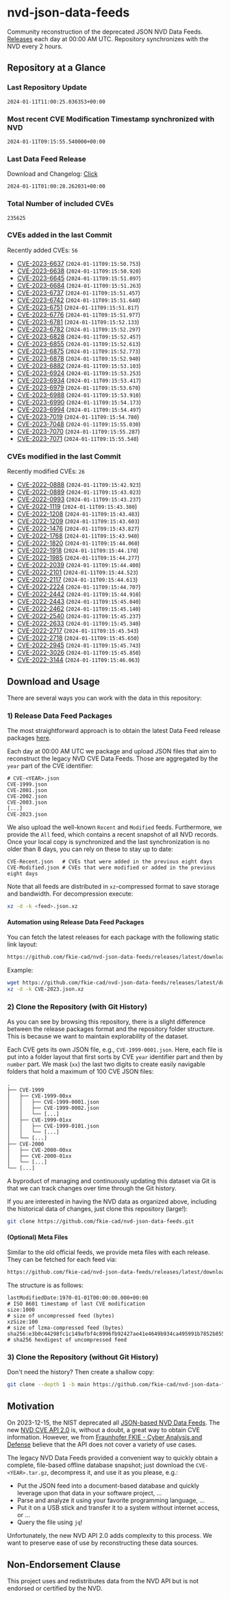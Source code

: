 # nvd-json-data-feeds

Community reconstruction of the deprecated JSON NVD Data Feeds. 
[Releases](https://github.com/fkie-cad/nvd-json-data-feeds/releases/latest) each day at 00:00 AM UTC.
Repository synchronizes with the NVD every 2 hours.

## Repository at a Glance

### Last Repository Update

```plain
2024-01-11T11:00:25.036353+00:00
```

### Most recent CVE Modification Timestamp synchronized with NVD

```plain
2024-01-11T09:15:55.540000+00:00
```

### Last Data Feed Release

Download and Changelog: [Click](https://github.com/fkie-cad/nvd-json-data-feeds/releases/latest)

```plain
2024-01-11T01:00:28.262031+00:00
```

### Total Number of included CVEs

```plain
235625
```

### CVEs added in the last Commit

Recently added CVEs: `56`

* [CVE-2023-6637](CVE-2023/CVE-2023-66xx/CVE-2023-6637.json) (`2024-01-11T09:15:50.753`)
* [CVE-2023-6638](CVE-2023/CVE-2023-66xx/CVE-2023-6638.json) (`2024-01-11T09:15:50.920`)
* [CVE-2023-6645](CVE-2023/CVE-2023-66xx/CVE-2023-6645.json) (`2024-01-11T09:15:51.097`)
* [CVE-2023-6684](CVE-2023/CVE-2023-66xx/CVE-2023-6684.json) (`2024-01-11T09:15:51.263`)
* [CVE-2023-6737](CVE-2023/CVE-2023-67xx/CVE-2023-6737.json) (`2024-01-11T09:15:51.457`)
* [CVE-2023-6742](CVE-2023/CVE-2023-67xx/CVE-2023-6742.json) (`2024-01-11T09:15:51.640`)
* [CVE-2023-6751](CVE-2023/CVE-2023-67xx/CVE-2023-6751.json) (`2024-01-11T09:15:51.817`)
* [CVE-2023-6776](CVE-2023/CVE-2023-67xx/CVE-2023-6776.json) (`2024-01-11T09:15:51.977`)
* [CVE-2023-6781](CVE-2023/CVE-2023-67xx/CVE-2023-6781.json) (`2024-01-11T09:15:52.133`)
* [CVE-2023-6782](CVE-2023/CVE-2023-67xx/CVE-2023-6782.json) (`2024-01-11T09:15:52.297`)
* [CVE-2023-6828](CVE-2023/CVE-2023-68xx/CVE-2023-6828.json) (`2024-01-11T09:15:52.457`)
* [CVE-2023-6855](CVE-2023/CVE-2023-68xx/CVE-2023-6855.json) (`2024-01-11T09:15:52.613`)
* [CVE-2023-6875](CVE-2023/CVE-2023-68xx/CVE-2023-6875.json) (`2024-01-11T09:15:52.773`)
* [CVE-2023-6878](CVE-2023/CVE-2023-68xx/CVE-2023-6878.json) (`2024-01-11T09:15:52.940`)
* [CVE-2023-6882](CVE-2023/CVE-2023-68xx/CVE-2023-6882.json) (`2024-01-11T09:15:53.103`)
* [CVE-2023-6924](CVE-2023/CVE-2023-69xx/CVE-2023-6924.json) (`2024-01-11T09:15:53.253`)
* [CVE-2023-6934](CVE-2023/CVE-2023-69xx/CVE-2023-6934.json) (`2024-01-11T09:15:53.417`)
* [CVE-2023-6979](CVE-2023/CVE-2023-69xx/CVE-2023-6979.json) (`2024-01-11T09:15:53.670`)
* [CVE-2023-6988](CVE-2023/CVE-2023-69xx/CVE-2023-6988.json) (`2024-01-11T09:15:53.910`)
* [CVE-2023-6990](CVE-2023/CVE-2023-69xx/CVE-2023-6990.json) (`2024-01-11T09:15:54.173`)
* [CVE-2023-6994](CVE-2023/CVE-2023-69xx/CVE-2023-6994.json) (`2024-01-11T09:15:54.497`)
* [CVE-2023-7019](CVE-2023/CVE-2023-70xx/CVE-2023-7019.json) (`2024-01-11T09:15:54.780`)
* [CVE-2023-7048](CVE-2023/CVE-2023-70xx/CVE-2023-7048.json) (`2024-01-11T09:15:55.030`)
* [CVE-2023-7070](CVE-2023/CVE-2023-70xx/CVE-2023-7070.json) (`2024-01-11T09:15:55.287`)
* [CVE-2023-7071](CVE-2023/CVE-2023-70xx/CVE-2023-7071.json) (`2024-01-11T09:15:55.540`)


### CVEs modified in the last Commit

Recently modified CVEs: `26`

* [CVE-2022-0888](CVE-2022/CVE-2022-08xx/CVE-2022-0888.json) (`2024-01-11T09:15:42.923`)
* [CVE-2022-0889](CVE-2022/CVE-2022-08xx/CVE-2022-0889.json) (`2024-01-11T09:15:43.023`)
* [CVE-2022-0993](CVE-2022/CVE-2022-09xx/CVE-2022-0993.json) (`2024-01-11T09:15:43.237`)
* [CVE-2022-1119](CVE-2022/CVE-2022-11xx/CVE-2022-1119.json) (`2024-01-11T09:15:43.380`)
* [CVE-2022-1208](CVE-2022/CVE-2022-12xx/CVE-2022-1208.json) (`2024-01-11T09:15:43.483`)
* [CVE-2022-1209](CVE-2022/CVE-2022-12xx/CVE-2022-1209.json) (`2024-01-11T09:15:43.603`)
* [CVE-2022-1476](CVE-2022/CVE-2022-14xx/CVE-2022-1476.json) (`2024-01-11T09:15:43.827`)
* [CVE-2022-1768](CVE-2022/CVE-2022-17xx/CVE-2022-1768.json) (`2024-01-11T09:15:43.940`)
* [CVE-2022-1820](CVE-2022/CVE-2022-18xx/CVE-2022-1820.json) (`2024-01-11T09:15:44.060`)
* [CVE-2022-1918](CVE-2022/CVE-2022-19xx/CVE-2022-1918.json) (`2024-01-11T09:15:44.170`)
* [CVE-2022-1985](CVE-2022/CVE-2022-19xx/CVE-2022-1985.json) (`2024-01-11T09:15:44.277`)
* [CVE-2022-2039](CVE-2022/CVE-2022-20xx/CVE-2022-2039.json) (`2024-01-11T09:15:44.400`)
* [CVE-2022-2101](CVE-2022/CVE-2022-21xx/CVE-2022-2101.json) (`2024-01-11T09:15:44.523`)
* [CVE-2022-2117](CVE-2022/CVE-2022-21xx/CVE-2022-2117.json) (`2024-01-11T09:15:44.613`)
* [CVE-2022-2224](CVE-2022/CVE-2022-22xx/CVE-2022-2224.json) (`2024-01-11T09:15:44.707`)
* [CVE-2022-2442](CVE-2022/CVE-2022-24xx/CVE-2022-2442.json) (`2024-01-11T09:15:44.910`)
* [CVE-2022-2443](CVE-2022/CVE-2022-24xx/CVE-2022-2443.json) (`2024-01-11T09:15:45.040`)
* [CVE-2022-2462](CVE-2022/CVE-2022-24xx/CVE-2022-2462.json) (`2024-01-11T09:15:45.140`)
* [CVE-2022-2540](CVE-2022/CVE-2022-25xx/CVE-2022-2540.json) (`2024-01-11T09:15:45.237`)
* [CVE-2022-2633](CVE-2022/CVE-2022-26xx/CVE-2022-2633.json) (`2024-01-11T09:15:45.340`)
* [CVE-2022-2717](CVE-2022/CVE-2022-27xx/CVE-2022-2717.json) (`2024-01-11T09:15:45.543`)
* [CVE-2022-2718](CVE-2022/CVE-2022-27xx/CVE-2022-2718.json) (`2024-01-11T09:15:45.650`)
* [CVE-2022-2945](CVE-2022/CVE-2022-29xx/CVE-2022-2945.json) (`2024-01-11T09:15:45.743`)
* [CVE-2022-3026](CVE-2022/CVE-2022-30xx/CVE-2022-3026.json) (`2024-01-11T09:15:45.850`)
* [CVE-2022-3144](CVE-2022/CVE-2022-31xx/CVE-2022-3144.json) (`2024-01-11T09:15:46.063`)


## Download and Usage

There are several ways you can work with the data in this repository:

### 1) Release Data Feed Packages

The most straightforward approach is to obtain the latest Data Feed release packages [here](https://github.com/fkie-cad/nvd-json-data-feeds/releases/latest).

Each day at 00:00 AM UTC we package and upload JSON files that aim to reconstruct the legacy NVD CVE Data Feeds.
Those are aggregated by the `year` part of the CVE identifier:

```
# CVE-<YEAR>.json
CVE-1999.json
CVE-2001.json
CVE-2002.json
CVE-2003.json
[...]
CVE-2023.json
```

We also upload the well-known `Recent` and `Modified` feeds.
Furthermore, we provide the `All` feed, which contains a recent snapshot of all NVD records.
Once your local copy is synchronized and the last synchronization is no older than 8 days, you can rely on these to stay up to date:

```plain
CVE-Recent.json   # CVEs that were added in the previous eight days
CVE-Modified.json # CVEs that were modified or added in the previous eight days
```

Note that all feeds are distributed in `xz`-compressed format to save storage and bandwidth.
For decompression execute:

```sh
xz -d -k <feed>.json.xz
```


#### Automation using Release Data Feed Packages

You can fetch the latest releases for each package with the following static link layout:

```sh
https://github.com/fkie-cad/nvd-json-data-feeds/releases/latest/download/CVE-<YEAR>.json.xz
```

Example:

```sh
wget https://github.com/fkie-cad/nvd-json-data-feeds/releases/latest/download/CVE-2023.json.xz
xz -d -k CVE-2023.json.xz
```



### 2) Clone the Repository (with Git History)

As you can see by browsing this repository, there is a slight difference between the release packages format and the repository folder structure.
This is because we want to maintain explorability of the dataset.

Each CVE gets its own JSON file, e.g., `CVE-1999-0001.json`.
Here, each file is put into a folder layout that first sorts by CVE `year` identifier part and then by `number` part.
We mask (`xx`) the last two digits to create easily navigable folders that hold a maximum of 100 CVE JSON files:

```plain
.
├── CVE-1999
│   ├── CVE-1999-00xx
│   │   ├── CVE-1999-0001.json
│   │   ├── CVE-1999-0002.json
│   │   └── [...]
│   ├── CVE-1999-01xx
│   │   ├── CVE-1999-0101.json
│   │   └── [...]
│   └── [...]
├── CVE-2000
│   ├── CVE-2000-00xx
│   ├── CVE-2000-01xx
│   └── [...]
└── [...]
```

A byproduct of managing and continuously updating this dataset via Git is that we can track changes over time through the Git history.

If you are interested in having the NVD data as organized above, including the historical data of changes, just clone this repository (large!):

```sh
git clone https://github.com/fkie-cad/nvd-json-data-feeds.git
```

#### (Optional) Meta Files

Similar to the old official feeds, we provide meta files with each release. They can be fetched for each feed via:

```sh
https://github.com/fkie-cad/nvd-json-data-feeds/releases/latest/download/CVE-<YEAR>.meta
```

The structure is as follows:

```plain
lastModifiedDate:1970-01-01T00:00:00.000+00:00                          # ISO 8601 timestamp of last CVE modification
size:1000                                                               # size of uncompressed feed (bytes)
xzSize:100                                                              # size of lzma-compressed feed (bytes)
sha256:e3b0c44298fc1c149afbf4c8996fb92427ae41e4649b934ca495991b7852b855 # sha256 hexdigest of uncompressed feed
```


### 3) Clone the Repository (without Git History)

Don't need the history? Then create a shallow copy:

```sh
git clone --depth 1 -b main https://github.com/fkie-cad/nvd-json-data-feeds.git
```

## Motivation

On 2023-12-15, the NIST deprecated all [JSON-based NVD Data Feeds](https://nvd.nist.gov/vuln/data-feeds#divRetirementBanner-1).
The new [NVD CVE API 2.0](https://nvd.nist.gov/developers/vulnerabilities) is, without a doubt, a great way to obtain CVE information.
However, we from [Fraunhofer FKIE - Cyber Analysis and Defense](https://www.fkie.fraunhofer.de/en/departments/cad.html) believe that the API does not cover a variety of use cases.

The legacy NVD Data Feeds provided a convenient way to quickly obtain a complete, file-based offline database snapshot; just download the `CVE-<YEAR>.tar.gz`, decompress it, and use it as you please, e.g.:

* Put the JSON feed into a document-based database and quickly leverage upon that data in your software project, ...
* Parse and analyze it using your favorite programming language, ...
* Put it on a USB stick and transfer it to a system without internet access, or ...
* Query the file using `jq`!

Unfortunately, the new NVD API 2.0 adds complexity to this process.
We want to preserve ease of use by reconstructing these data sources.

## Non-Endorsement Clause

This project uses and redistributes data from the NVD API but is not endorsed or certified by the NVD.